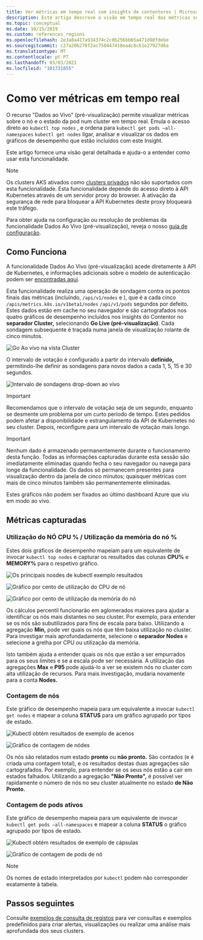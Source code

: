 ```yaml
---
title: Ver métricas em tempo real com insights de contentores | Microsoft Docs
description: Este artigo descreve a visão em tempo real das métricas sem usar kubectl com insights de contentores.
ms.topic: conceptual
ms.date: 10/15/2019
ms.custom: references_regions
ms.openlocfilehash: 2e3a8a417a934374c2c0b256bb65a471d98fdebe
ms.sourcegitcommit: c27a20b278f2ac758447418ea4c8c61e27927d6a
ms.translationtype: MT
ms.contentlocale: pt-PT
ms.lasthandoff: 03/03/2021
ms.locfileid: "101731855"
---
```

# <a name="how-to-view-metrics-in-real-time"></a>Como ver métricas em tempo real

O recurso "Dados ao Vivo" (pré-visualização) permite visualizar métricas sobre o nó e o estado da pod num cluster em tempo real. Emula o acesso direto ao `kubectl top nodes` , e ordena para `kubectl get pods –all-namespaces` `kubectl get nodes` ligar, analisar e visualizar os dados em gráficos de desempenho que estão incluídos com este Insight.

Este artigo fornece uma visão geral detalhada e ajuda-o a entender como usar esta funcionalidade.

>[!NOTE]
>Os clusters AKS ativados como [clusters privados](https://azure.microsoft.com/updates/aks-private-cluster/) não são suportados com esta funcionalidade. Esta funcionalidade depende do acesso direto à API Kubernetes através de um servidor proxy do browser. A ativação da segurança de rede para bloquear a API Kubernetes deste proxy bloqueará este tráfego.

Para obter ajuda na configuração ou resolução de problemas da funcionalidade Dados Ao Vivo (pré-visualização), reveja o nosso [guia de configuração](container-insights-livedata-setup.md).

## <a name="how-it-works"></a>Como Funciona

A funcionalidade Dados Ao Vivo (pré-visualização) acede diretamente à API de Kubernetes, e informações adicionais sobre o modelo de autenticação podem ser [encontradas aqui](https://kubernetes.io/docs/concepts/overview/kubernetes-api/).

Esta funcionalidade realiza uma operação de sondagem contra os pontos finais das métricas (incluindo, `/api/v1/nodes` e ), que é a cada cinco `/apis/metrics.k8s.io/v1beta1/nodes` `/api/v1/pods` segundos por defeito. Estes dados estão em cache no seu navegador e são cartografados nos quatro gráficos de desempenho incluídos nos insights do Contentor no **separador Cluster,** selecionando **Go Live (pré-visualização)**. Cada sondagem subsequente é traçada numa janela de visualização rolante de cinco minutos.

![Go Ao vivo na vista Cluster](./media/container-insights-livedata-metrics/cluster-view-go-live-example-01.png)

O intervalo de votação é configurado a partir do intervalo **definido,** permitindo-lhe definir as sondagens para novos dados a cada 1, 5, 15 e 30 segundos.

![Intervalo de sondagens drop-down ao vivo](./media/container-insights-livedata-metrics/cluster-view-polling-interval-dropdown.png)

>[!IMPORTANT]
>Recomendamos que o intervalo de votação seja de um segundo, enquanto se desmente um problema por um curto período de tempo. Estes pedidos podem afetar a disponibilidade e estrangulamento da API de Kubernetes no seu cluster. Depois, reconfigure para um intervalo de votação mais longo.

>[!IMPORTANT]
>Nenhum dado é armazenado permanentemente durante o funcionamento desta função. Todas as informações capturadas durante esta sessão são imediatamente eliminadas quando fecha o seu navegador ou navega para longe da funcionalidade. Os dados só permanecem presentes para visualização dentro da janela de cinco minutos; quaisquer métricas com mais de cinco minutos também são permanentemente eliminadas.

Estes gráficos não podem ser fixados ao último dashboard Azure que viu em modo ao vivo.

## <a name="metrics-captured"></a>Métricas capturadas

### <a name="node-cpu-utilization---node-memory-utilization-"></a>Utilização do NÓ CPU % / Utilização da memória do nó %

Estes dois gráficos de desempenho mapeiam para um equivalente de invocar `kubectl top nodes` e capturar os resultados das colunas **CPU%** e **MEMORY%** para o respetivo gráfico.

![Os principais nosdes de kubectl exemplo resultados](./media/container-insights-livedata-metrics/kubectl-top-nodes-example.png)

![Gráfico por cento de utilização do CPU de nó](./media/container-insights-livedata-metrics/cluster-view-node-cpu-util.png)

![Gráfico por cento de utilização da memória do nó](./media/container-insights-livedata-metrics/cluster-view-node-memory-util.png)

Os cálculos percentil funcionarão em aglomerados maiores para ajudar a identificar os nós mais distantes no seu cluster. Por exemplo, para entender se os nós são subutilizados para fins de escala para baixo. Utilizando a agregação **Min,** pode ver quais os nós que têm baixa utilização no cluster. Para investigar mais aprofundadamente, selecione o **separador Nodes** e selecione a grelha por CPU ou utilização da memória.

Isto também ajuda a entender quais os nós que estão a ser empurrados para os seus limites e se a escala pode ser necessária. A utilização das agregações **Max** e **P95** pode ajudá-lo a ver se existem nós no cluster com alta utilização de recursos. Para mais investigação, mudaria novamente para a conta **Nodes.**

### <a name="node-count"></a>Contagem de nós

Este gráfico de desempenho mapeia para um equivalente a invocar `kubectl get nodes` e mapear a coluna **STATUS** para um gráfico agrupado por tipos de estado.

![Kubectl obtém resultados de exemplo de acenos](./media/container-insights-livedata-metrics/kubectl-get-nodes-example.png)

![Gráfico de contagem de nódes](./media/container-insights-livedata-metrics/cluster-view-node-count-01.png)

Os nós são relatados num estado **pronto** ou **não pronto.** São contados (e é criada uma contagem total), e os resultados destas duas agregações são cartografados.
Por exemplo, para entender se os seus nós estão a cair em estados falhados. Utilizando a agregação **"Não Pronto",** é possível ver rapidamente o número de nós no seu cluster atualmente no estado **de Não Pronto.**

### <a name="active-pod-count"></a>Contagem de pods ativos

Este gráfico de desempenho mapeia para um equivalente de invocar `kubectl get pods –all-namespaces` e mapear a coluna **STATUS** o gráfico agrupado por tipos de estado.

![Kubectl obtém resultados de exemplo de cápsulas](./media/container-insights-livedata-metrics/kubectl-get-pods-example.png)

![Gráfico de contagem de pods de nó](./media/container-insights-livedata-metrics/cluster-view-node-pod-count.png)

>[!NOTE]
>Os nomes de estado interpretados por `kubectl` podem não corresponder exatamente à tabela.

## <a name="next-steps"></a>Passos seguintes

Consulte [exemplos de consulta de registos](container-insights-log-search.md#search-logs-to-analyze-data) para ver consultas e exemplos predefinidos para criar alertas, visualizações ou realizar uma análise mais aprofundada dos seus clusters.
